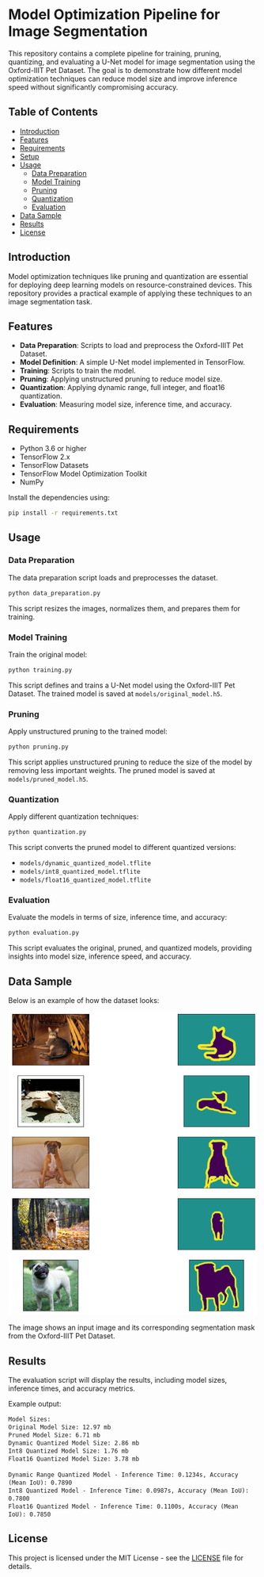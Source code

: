 
# Model Optimization Pipeline for Image Segmentation

This repository contains a complete pipeline for training, pruning, quantizing, and evaluating a U-Net model for image segmentation using the Oxford-IIIT Pet Dataset. The goal is to demonstrate how different model optimization techniques can reduce model size and improve inference speed without significantly compromising accuracy.

## Table of Contents

- [Introduction](#introduction)
- [Features](#features)
- [Requirements](#requirements)
- [Setup](#setup)
- [Usage](#usage)
  - [Data Preparation](#data-preparation)
  - [Model Training](#model-training)
  - [Pruning](#pruning)
  - [Quantization](#quantization)
  - [Evaluation](#evaluation)
- [Data Sample](#data-sample)
- [Results](#results)
- [License](#license)

## Introduction

Model optimization techniques like pruning and quantization are essential for deploying deep learning models on resource-constrained devices. This repository provides a practical example of applying these techniques to an image segmentation task.

## Features

- **Data Preparation**: Scripts to load and preprocess the Oxford-IIIT Pet Dataset.
- **Model Definition**: A simple U-Net model implemented in TensorFlow.
- **Training**: Scripts to train the model.
- **Pruning**: Applying unstructured pruning to reduce model size.
- **Quantization**: Applying dynamic range, full integer, and float16 quantization.
- **Evaluation**: Measuring model size, inference time, and accuracy.

## Requirements

- Python 3.6 or higher
- TensorFlow 2.x
- TensorFlow Datasets
- TensorFlow Model Optimization Toolkit
- NumPy

Install the dependencies using:

```bash
pip install -r requirements.txt
```
## Usage

### Data Preparation

The data preparation script loads and preprocesses the dataset.

```bash
python data_preparation.py
```

This script resizes the images, normalizes them, and prepares them for training.

### Model Training

Train the original model:

```bash
python training.py
```

This script defines and trains a U-Net model using the Oxford-IIIT Pet Dataset. The trained model is saved at `models/original_model.h5`.

### Pruning

Apply unstructured pruning to the trained model:

```bash
python pruning.py
```

This script applies unstructured pruning to reduce the size of the model by removing less important weights. The pruned model is saved at `models/pruned_model.h5`.

### Quantization

Apply different quantization techniques:

```bash
python quantization.py
```

This script converts the pruned model to different quantized versions:
- `models/dynamic_quantized_model.tflite`
- `models/int8_quantized_model.tflite`
- `models/float16_quantized_model.tflite`

### Evaluation

Evaluate the models in terms of size, inference time, and accuracy:

```bash
python evaluation.py
```

This script evaluates the original, pruned, and quantized models, providing insights into model size, inference speed, and accuracy.

## Data Sample

Below is an example of how the dataset looks:

![Sample Data Image](dataset.jpg)

The image shows an input image and its corresponding segmentation mask from the Oxford-IIIT Pet Dataset.

## Results

The evaluation script will display the results, including model sizes, inference times, and accuracy metrics.

Example output:

```
Model Sizes:
Original Model Size: 12.97 mb
Pruned Model Size: 6.71 mb
Dynamic Quantized Model Size: 2.86 mb
Int8 Quantized Model Size: 1.76 mb
Float16 Quantized Model Size: 3.78 mb

Dynamic Range Quantized Model - Inference Time: 0.1234s, Accuracy (Mean IoU): 0.7890
Int8 Quantized Model - Inference Time: 0.0987s, Accuracy (Mean IoU): 0.7800
Float16 Quantized Model - Inference Time: 0.1100s, Accuracy (Mean IoU): 0.7850
```

## License

This project is licensed under the MIT License - see the [LICENSE](LICENSE) file for details.
